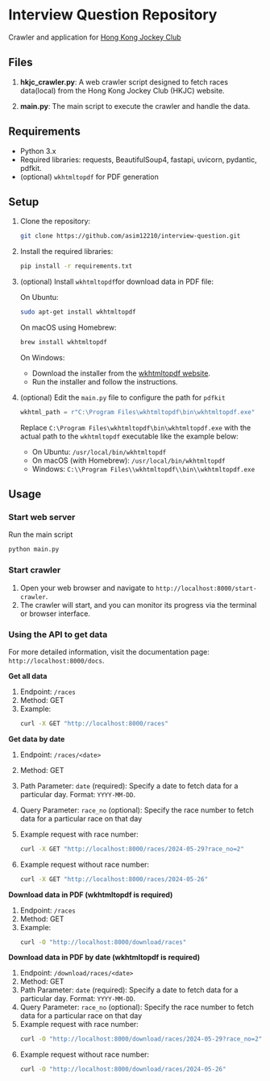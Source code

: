 # Interview Question Repository

Crawler and application for <a href="https://racing.hkjc.com/racing/information/Chinese/Racing/LocalResults.aspx">Hong Kong Jockey Club</a>

## Files

1. **hkjc_crawler.py**: A web crawler script designed to fetch races data(local) from the Hong Kong Jockey Club (HKJC) website.

2. **main.py**: The main script to execute the crawler and handle the data.

## Requirements

- Python 3.x
- Required libraries: requests, BeautifulSoup4, fastapi, uvicorn, pydantic, pdfkit.
- (optional) `wkhtmltopdf` for PDF generation

## Setup

1. Clone the repository:
	```bash
	git clone https://github.com/asim12210/interview-question.git
	```
2. Install the required libraries:
	```bash
	pip install -r requirements.txt
	```
3. (optional) Install `wkhtmltopdf`for download data in PDF file:
	
 	On Ubuntu:
	```bash
	sudo apt-get install wkhtmltopdf
	```
	On macOS using Homebrew:
	```bash
	brew install wkhtmltopdf
	```	
	On Windows:
	-   Download the installer from the <a href="https://wkhtmltopdf.org/">wkhtmltopdf website</a>.
	-   Run the installer and follow the instructions.
4. (optional) Edit the `main.py` file to configure the path for `pdfkit`
	```python
	wkhtml_path = r"C:\Program Files\wkhtmltopdf\bin\wkhtmltopdf.exe"
	```
	Replace `C:\Program Files\wkhtmltopdf\bin\wkhtmltopdf.exe` with the actual path to the `wkhtmltopdf` executable like the example below:
	-   On Ubuntu: `/usr/local/bin/wkhtmltopdf`
	-   On macOS (with Homebrew): `/usr/local/bin/wkhtmltopdf`
	-   Windows: `C:\\Program Files\\wkhtmltopdf\\bin\\wkhtmltopdf.exe`

## Usage
### Start web server
Run the main script
 ```bash
python main.py
```

### Start crawler
1.  Open your web browser and navigate to `http://localhost:8000/start-crawler`.
2.  The crawler will start, and you can monitor its progress via the terminal or browser interface.

### Using the API to get data
For more detailed information, visit the documentation page: `http://localhost:8000/docs`.

**Get all data**

 1. Endpoint: `/races`
 2. Method: GET
 3. Example:
	 ``` bash
	curl -X GET "http://localhost:8000/races"
	```


**Get data by date**
 1. Endpoint: `/races/<date>`
 2. Method: GET
 3. Path Parameter: `date` (required): Specify a date to fetch data for a particular day. Format: `YYYY-MM-DD`.
 4. Query Parameter: `race_no` (optional): Specify the race number to fetch data for a particular race on that day
  
5. Example request with race number:
	```bash
	curl -X GET "http://localhost:8000/races/2024-05-29?race_no=2"
	```
 6. Example request without race number:
	```bash
	curl -X GET "http://localhost:8000/races/2024-05-26"
	```

**Download data in PDF (wkhtmltopdf is required)**
 1. Endpoint: `/races`
 2. Method: GET
 3. Example:
	 ``` bash
	curl -O "http://localhost:8000/download/races"
	```

**Download data in PDF by date (wkhtmltopdf is required)**
 1. Endpoint: `/download/races/<date>`
 2. Method: GET
 3. Path Parameter: `date` (required): Specify a date to fetch data for a particular day. Format: `YYYY-MM-DD`.
 4. Query Parameter: `race_no` (optional): Specify the race number to fetch data for a particular race on that day
 5. Example request with race number:
	 ``` bash
	curl -O "http://localhost:8000/download/races/2024-05-29?race_no=2"
	```
6. Example request without race number:
	``` bash
	curl -O "http://localhost:8000/download/races/2024-05-26"
	```

